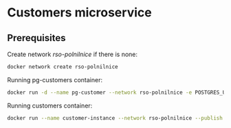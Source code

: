 # Customers microservice

## Prerequisites

Create network _rso-polnilnice_ if there is none:

```bash
docker network create rso-polnilnice
```

Running pg-customers container:

```bash
docker run -d --name pg-customer --network rso-polnilnice -e POSTGRES_USER=dbuser -e POSTGRES_PASSWORD=postgres -e POSTGRES_DB=customer -p 5432:5432 postgres:13
```


Running customers container: 

```bash
docker run --name customer-instance --network rso-polnilnice --publish 8080:8080 customer:latest
```